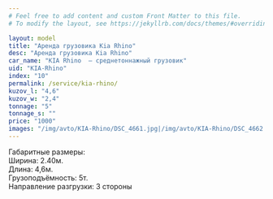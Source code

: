 ```yaml
---
# Feel free to add content and custom Front Matter to this file.
# To modify the layout, see https://jekyllrb.com/docs/themes/#overriding-theme-defaults

layout: model
title: "Аренда грузовика Kia Rhino"
desc: "Аренда грузовика Kia Rhino"
car_name: "KIA Rhino  – среднетоннажный грузовик"
uid: "KIA-Rhino"
index: "10"
permalink: /service/kia-rhino/
kuzov_l: "4,6"
kuzov_w: "2,4"
tonnage: "5"
tonnage_s: ""
price: "1000"
images: "/img/avto/KIA-Rhino/DSC_4661.jpg|/img/avto/KIA-Rhino/DSC_4662.jpg|/img/avto/KIA-Rhino/DSC_4665.jpg"
---
```


Габаритные размеры:  
Ширина: 2.40м.  
Длина: 4,6м.  
Грузоподъёмность: 5т.  
Направление разгрузки: 3 стороны